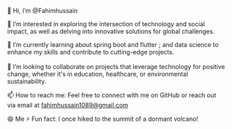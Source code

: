 👋 Hi, I’m @Fahimhussain



👀 I’m interested in exploring the intersection of technology and social impact, as well as delving into innovative solutions for global challenges.



🌱 I’m currently learning about spring boot and flutter ; and data science to enhance my skills and contribute to cutting-edge projects.
\
\
💞️ I’m looking to collaborate on projects that leverage technology for positive change, whether it's in education, healthcare, or environmental sustainability.


📫 How to reach me: Feel free to connect with me on GitHub or reach out via email at fahimhussain1089@gmail.com


😄 Me
⚡ Fun fact: I once hiked to the summit of a dormant volcano!
